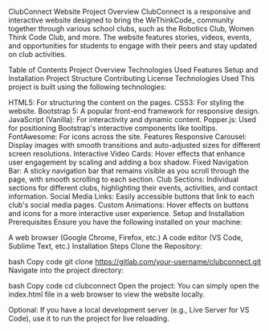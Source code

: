 ClubConnect Website
Project Overview
ClubConnect is a responsive and interactive website designed to bring the WeThinkCode_ community together through various school clubs, such as the Robotics Club, Women Think Code Club, and more. The website features stories, videos, events, and opportunities for students to engage with their peers and stay updated on club activities.

Table of Contents
Project Overview
Technologies Used
Features
Setup and Installation
Project Structure
Contributing
License
Technologies Used
This project is built using the following technologies:

HTML5: For structuring the content on the pages.
CSS3: For styling the website.
Bootstrap 5: A popular front-end framework for responsive design.
JavaScript (Vanilla): For interactivity and dynamic content.
Popper.js: Used for positioning Bootstrap's interactive components like tooltips.
FontAwesome: For icons across the site.
Features
Responsive Carousel: Display images with smooth transitions and auto-adjusted sizes for different screen resolutions.
Interactive Video Cards: Hover effects that enhance user engagement by scaling and adding a box shadow.
Fixed Navigation Bar: A sticky navigation bar that remains visible as you scroll through the page, with smooth scrolling to each section.
Club Sections: Individual sections for different clubs, highlighting their events, activities, and contact information.
Social Media Links: Easily accessible buttons that link to each club's social media pages.
Custom Animations: Hover effects on buttons and icons for a more interactive user experience.
Setup and Installation
Prerequisites
Ensure you have the following installed on your machine:

A web browser (Google Chrome, Firefox, etc.)
A code editor (VS Code, Sublime Text, etc.)
Installation Steps
Clone the Repository:

bash
Copy code
git clone https://gitlab.com/your-username/clubconnect.git
Navigate into the project directory:

bash
Copy code
cd clubconnect
Open the project: You can simply open the index.html file in a web browser to view the website locally.

Optional: If you have a local development server (e.g., Live Server for VS Code), use it to run the project for live reloading.
